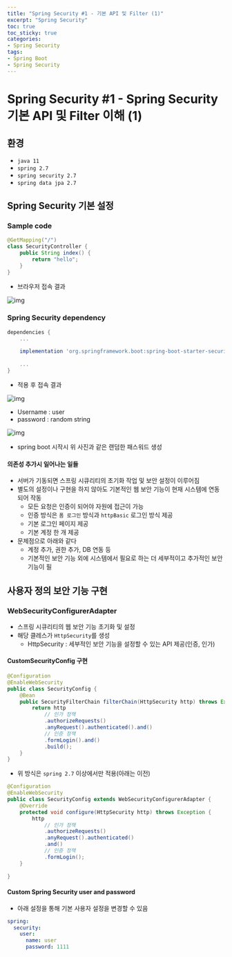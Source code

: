 ```yaml
---
title: "Spring Security #1 - 기본 API 및 Filter (1)"
excerpt: "Spring Security"
toc: true
toc_sticky: true
categories:
- Spring Security 
tags:
- Spring Boot
- Spring Security
---
```


# Spring Security #1 - Spring Security 기본 API 및 Filter 이해 (1)
## 환경
- `java 11`
- `spring 2.7`
- `spring security 2.7`
- `spring data jpa 2.7`

## Spring Security 기본 설정
### Sample code

```java
@GetMapping("/")
class SecurityController {
    public String index() {
        return "hello";
    }
}
```

- 브라우저 접속 결과

![img]({{site.url}}/assets/images/spring_security/01/no_security_request.png)

### Spring Security dependency

```groovy
dependencies {
    ...
    
    implementation 'org.springframework.boot:spring-boot-starter-security'
    
    ...
}
```

- 적용 후 접속 결과

![img]({{site.url}}/assets/images/spring_security/01/apply_security_request.png)

- Username : user
- password : random string 

![img]({{site.url}}/assets/images/spring_security/01/apply_security_request_password.png)
- spring boot 시작시 위 사진과 같은 랜덤한 패스워드 생성

#### 의존성 추가시 일어나는 일들

- 서버가 기동되면 스프링 시큐리티의 초기화 작업 및 보안 설정이 이루어짐
- 별도의 설정이나 구현을 하지 않아도 기본적인 웹 보안 기능이 현재 시스템에 연동되어 작동
  - 모든 요청은 인증이 되어야 자원에 접근이 가능
  - 인증 방식은 `폼 로그인` 방식과 `httpBasic` 로그인 방식 제공
  - 기본 로그인 페이지 제공
  - 기본 계정 한 개 제공
- 문제점으로 아래와 같다
  - 계정 추가, 권한 추가, DB 연동 등
  - 기본적인 보안 기능 외에 시스템에서 필요로 하는 더 세부적이고 추가적인 보안기능이 필

## 사용자 정의 보안 기능 구현
### WebSecurityConfigurerAdapter

- 스프링 시큐리티의 웹 보안 기능 초기화 및 설정 
- 해당 클레스가 `HttpSecurity`를 생성
  - HttpSecurity : 세부적인 보안 기능을 설정할 수 있는 API 제공(인증, 인가)

#### CustomSecurityConfig 구현

```java
@Configuration
@EnableWebSecurity
public class SecurityConfig {
    @Bean
    public SecurityFilterChain filterChain(HttpSecurity http) throws Exception {
        return http
            // 인가 정책
            .authorizeRequests()
            .anyRequest().authenticated().and()
            // 인증 정책
            .formLogin().and()
            .build();
    }
}
```

- 위 방식은 `spring 2.7` 이상에서만 적용(아래는 이전)

```java
@Configuration
@EnableWebSecurity
public class SecurityConfig extends WebSecurityConfigurerAdapter {
    @Override
    protected void configure(HttpSecurity http) throws Exception {
        http
            // 인가 정책
            .authorizeRequests()
            .anyRequest().authenticated()
            .and()
            // 인증 정책
            .formLogin();
    } 
    
}
```
#### Custom Spring Security user and password

- 아래 설정을 통해 기본 사용자 설정을 변경할 수 있음

```yaml
spring:
  security:
    user:
      name: user
      password: 1111
```

